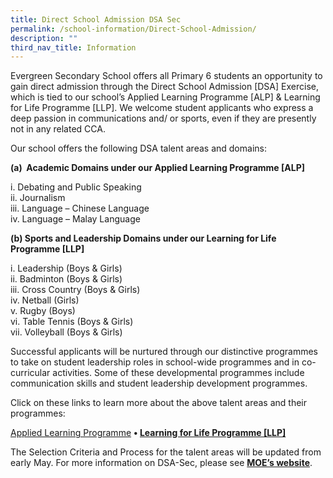 ```yaml
---
title: Direct School Admission DSA Sec
permalink: /school-information/Direct-School-Admission/
description: ""
third_nav_title: Information
---
```

Evergreen Secondary School offers all Primary 6 students an opportunity to gain direct admission through the Direct School Admission \[DSA\] Exercise, which is tied to our school’s Applied Learning Programme \[ALP\] &amp; Learning for Life Programme \[LLP\]. We welcome student applicants who express a deep passion in communications and/ or sports, even if they are presently not in any related CCA.

Our school offers the following DSA talent areas and domains:

**(a)&nbsp; Academic Domains under our Applied Learning Programme \[ALP\]**

i. Debating and Public Speaking  
ii. Journalism  
iii. Language – Chinese Language  
iv. Language – Malay Language

**(b) Sports and Leadership Domains under our Learning for Life Programme \[LLP\]**

i. Leadership (Boys &amp; Girls)  
ii. Badminton (Boys &amp; Girls)  
iii. Cross Country (Boys &amp; Girls)  
iv. Netball (Girls)  
v. Rugby (Boys)  
vi. Table Tennis (Boys &amp; Girls)  
vii. Volleyball (Boys &amp; Girls)

Successful applicants will be nurtured through our distinctive programmes to take on student leadership roles in school-wide programmes and in co-curricular activities. Some of these developmental programmes include communication skills and student leadership development programmes.

Click on these links to learn more about the above talent areas and their programmes:

[Applied Learning Programme](https://www.evergreensec.moe.edu.sg/curriculum/alp/)
**•&nbsp;[Learning for Life Programme \[LLP\]](/our-curriculum/Distinctive-School-Programmes/Learning-for-Life-Programme-LLP/)**



The Selection Criteria and Process for the talent areas will be updated from early May.  For more information on DSA-Sec, please see&nbsp;[**MOE’s website**](https://www.moe.gov.sg/secondary/dsa/application?pt=Non-mainstream%20school).
